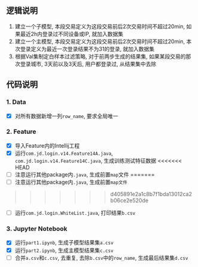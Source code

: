 ## 逻辑说明
1. 建立一个子模型, 本段交易定义为这段交易前后2次交易时间不超过20min, 如果最近2h内登录过不同设备或IP, 就加入数据集
2. 建立一个主模型, 本段交易定义为这段交易前后2次交易时间不超过20min, 本次登录定义为最近一次登录结果不为31的登录, 就加入数据集
3. 根据Val集制定白样本过滤策略, 对于前两步生成的结果集, 如果某段交易的那次登录城市, 3天前以及3天后, 用户都登录过, 从结果集中去除

## 代码说明
### 1. Data
- [x] 对所有数据新增一列`row_name`, 要求全局唯一
### 2. Feature
- [x] 导入Feature内的Intellij工程
- [x] 运行`com.jd.login.v14.Feature14A.java`, `com.jd.login.v14.Feature14C.java`, 生成训练测试特征数据
<<<<<<< HEAD
- [ ] 注意运行其他package内`.java`, 生成前置`map`文件
=======
- [ ] 注意运行其他package内`.java`, 生成前置`map文件`
>>>>>>> d405891e2a1c8b7f1bda13012ca2b06ce2e520de
- [ ] 运行`com.jd.login.WhiteList.java`, 打印结果`b.csv`
### 3. Jupyter Notebook
- [x] 运行`part1.ipynb`, 生成子模型结果集`a.csv`
- [x] 运行`part2.ipynb`, 生成主模型结果集`c.csv`
- [ ] 合并`a.csv`和`c.csv`, 去重复, 去除`b.csv`中的`row_name`, 生成最后结果集`d.csv`
